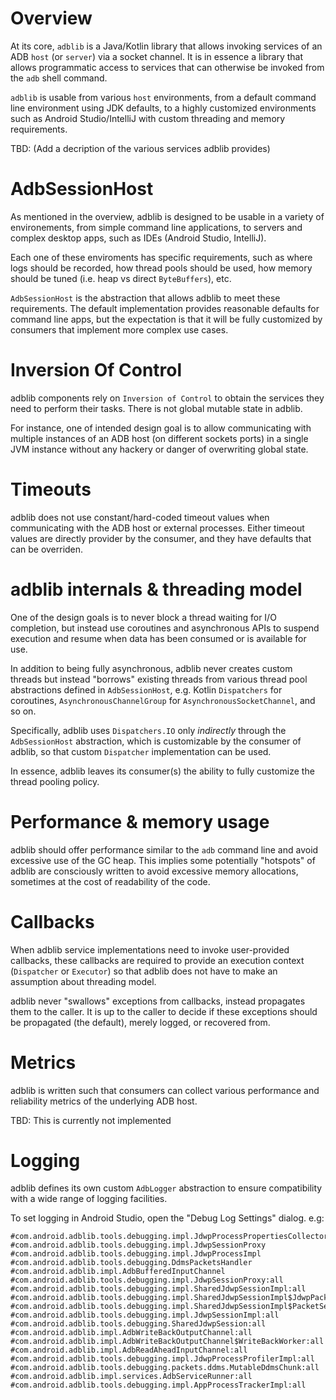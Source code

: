 # Overview

At its core, `adblib` is a Java/Kotlin library that allows invoking services
of an ADB `host` (or `server`) via a socket channel. It is in essence a
library that allows programmatic access to services that can otherwise be
invoked from the `adb` shell command.

`adblib` is usable from various `host` environments, from a default command
line environment using JDK defaults, to a highly customized environments
such as Android Studio/IntelliJ with custom threading and memory
requirements.


TBD: (Add a decription of the various services adblib provides)

# AdbSessionHost

As mentioned in the overview, adblib is designed to be usable in a
variety of environements, from simple command line applications, to
servers and complex desktop apps, such as IDEs (Android Studio,
IntelliJ).

Each one of these enviroments has specific requirements, such as
where logs should be recorded, how thread pools should be used,
how memory should be tuned (i.e. heap vs direct `ByteBuffers`),
etc.

`AdbSessionHost` is the abstraction that allows adblib to meet these
requirements. The default implementation provides reasonable defaults
for command line apps, but the expectation is that it will be fully
customized by consumers that implement more complex use cases.

# Inversion Of Control

adblib components rely on `Inversion of Control` to obtain the services
they need to perform their tasks. There is not global mutable state
in adblib.

For instance, one of intended design goal is to allow communicating with
multiple instances of an ADB host (on different sockets ports) in a single
JVM instance without any hackery or danger of overwriting global state.

# Timeouts

adblib does not use constant/hard-coded timeout values when communicating
with the ADB host or external processes. Either timeout values are directly
provider by the consumer, and they have defaults that can be overriden.

# adblib internals & threading model

One of the design goals is to never block a thread waiting for I/O completion,
but instead use coroutines and asynchronous APIs to suspend execution and
resume when data has been consumed or is available for use.

In addition to being fully asynchronous, adblib never creates custom threads
but instead "borrows" existing threads from various thread pool abstractions
defined in `AdbSessionHost`, e.g. Kotlin `Dispatchers` for coroutines,
`AsynchronousChannelGroup` for `AsynchronousSocketChannel`, and so on.

Specifically, adblib uses `Dispatchers.IO` only *indirectly* through the
`AdbSessionHost` abstraction, which is customizable by the consumer of adblib,
so that custom `Dispatcher` implementation can be used.

In essence, adblib leaves its consumer(s) the ability to fully customize
the thread pooling policy.

# Performance & memory usage

adblib should offer performance similar to the `adb` command line and avoid
excessive use of the GC heap. This implies some potentially "hotspots" of
adblib are consciously written to avoid excessive memory allocations,
sometimes at the cost of readability of the code.

# Callbacks

When adblib service implementations need to invoke user-provided callbacks,
these callbacks are required to provide an execution context (`Dispatcher`
or `Executor`) so that adblib does not have to make an assumption about
threading model.

adblib never "swallows" exceptions from callbacks, instead propagates them
to the caller. It is up to the caller to decide if these exceptions should
be propagated (the default), merely logged, or recovered from.

# Metrics

adblib is written such that consumers can collect various performance and
reliability metrics of the underlying ADB host.

TBD: This is currently not implemented

# Logging

adblib defines its own custom `AdbLogger` abstraction to ensure compatibility
with a wide range of logging facilities.

To set logging in Android Studio, open the "Debug Log Settings" dialog. e.g:

```
#com.android.adblib.tools.debugging.impl.JdwpProcessPropertiesCollector
#com.android.adblib.tools.debugging.impl.JdwpSessionProxy
#com.android.adblib.tools.debugging.impl.JdwpProcessImpl
#com.android.adblib.tools.debugging.DdmsPacketsHandler
#com.android.adblib.impl.AdbBufferedInputChannel
#com.android.adblib.tools.debugging.impl.JdwpSessionProxy:all
#com.android.adblib.tools.debugging.impl.SharedJdwpSessionImpl:all
#com.android.adblib.tools.debugging.impl.SharedJdwpSessionImpl$JdwpPacketReceiverImpl$ReceiverFlowImpl:all
#com.android.adblib.tools.debugging.impl.SharedJdwpSessionImpl$PacketSender:all
#com.android.adblib.tools.debugging.impl.JdwpSessionImpl:all
#com.android.adblib.tools.debugging.SharedJdwpSession:all
#com.android.adblib.impl.AdbWriteBackOutputChannel:all
#com.android.adblib.impl.AdbWriteBackOutputChannel$WriteBackWorker:all
#com.android.adblib.impl.AdbReadAheadInputChannel:all
#com.android.adblib.tools.debugging.impl.JdwpProcessProfilerImpl:all
#com.android.adblib.tools.debugging.packets.ddms.MutableDdmsChunk:all
#com.android.adblib.impl.services.AdbServiceRunner:all
#com.android.adblib.tools.debugging.impl.AppProcessTrackerImpl:all
```
